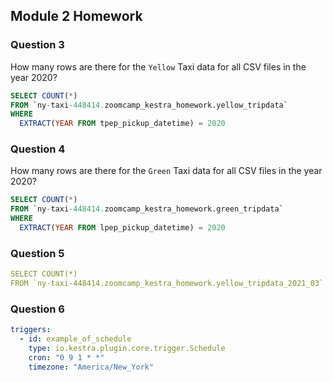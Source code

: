 ## Module 2 Homework


### Question 3
How many rows are there for the `Yellow` Taxi data for all CSV files in the year 2020?


```sql
SELECT COUNT(*)
FROM `ny-taxi-448414.zoomcamp_kestra_homework.yellow_tripdata`
WHERE 
  EXTRACT(YEAR FROM tpep_pickup_datetime) = 2020
```

### Question 4
How many rows are there for the `Green` Taxi data for all CSV files in the year 2020?

```sql
SELECT COUNT(*)
FROM `ny-taxi-448414.zoomcamp_kestra_homework.green_tripdata`
WHERE 
  EXTRACT(YEAR FROM lpep_pickup_datetime) = 2020
```

### Question 5

```yaml
SELECT COUNT(*)
FROM `ny-taxi-448414.zoomcamp_kestra_homework.yellow_tripdata_2021_03`
```

### Question 6

```yaml
triggers:
  - id: example_of_schedule
    type: io.kestra.plugin.core.trigger.Schedule
    cron: "0 9 1 * *"
    timezone: "America/New_York"
```



